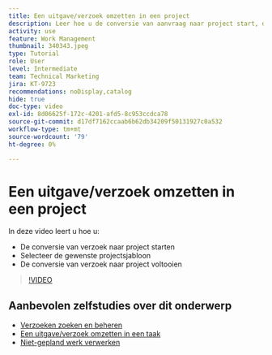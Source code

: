 ```yaml
---
title: Een uitgave/verzoek omzetten in een project
description: Leer hoe u de conversie van aanvraag naar project start, de juiste projectsjabloon selecteert en de conversie voltooit.
activity: use
feature: Work Management
thumbnail: 340343.jpeg
type: Tutorial
role: User
level: Intermediate
team: Technical Marketing
jira: KT-9723
recommendations: noDisplay,catalog
hide: true
doc-type: video
exl-id: 8d06625f-172c-4201-afd5-8c953ccdca78
source-git-commit: d17df7162ccaab6b62db34209f50131927c0a532
workflow-type: tm+mt
source-wordcount: '79'
ht-degree: 0%

---
```


# Een uitgave/verzoek omzetten in een project

In deze video leert u hoe u:

* De conversie van verzoek naar project starten
* Selecteer de gewenste projectsjabloon
* De conversie van verzoek naar project voltooien

>[!VIDEO](https://video.tv.adobe.com/v/340343/?quality=12&learn=on&enablevpops)


## Aanbevolen zelfstudies over dit onderwerp

* [Verzoeken zoeken en beheren](/help/manage-work/issues-requests/find-requests.md)
* [Een uitgave/verzoek omzetten in een taak](/help/manage-work/issues-requests/convert-issues-to-other-work-items.md)
* [Niet-gepland werk verwerken](/help/manage-work/issues-requests/handle-unplanned-work.md)
